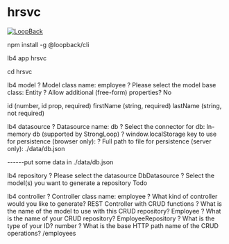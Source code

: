 # hrsvc

[![LoopBack](https://github.com/strongloop/loopback-next/raw/master/docs/site/imgs/branding/Powered-by-LoopBack-Badge-(blue)-@2x.png)](http://loopback.io/)




npm install -g @loopback/cli

lb4 app hrsvc

cd hrsvc

lb4 model
? Model class name: employee
? Please select the model base class: Entity
? Allow additional (free-form) properties? No


id (number, id prop, required)
firstName (string, required)
lastName  (string, not required)

lb4 datasource
? Datasource name: db
? Select the connector for db: In-memory db (supported by StrongLoop)
? window.localStorage key to use for persistence (browser only):
? Full path to file for persistence (server only): ./data/db.json

------put some data in ./data/db.json

lb4 repository
? Please select the datasource DbDatasource
? Select the model(s) you want to generate a repository Todo





lb4 controller
? Controller class name: employee
? What kind of controller would you like to generate? REST Controller with CRUD functions
? What is the name of the model to use with this CRUD repository? Employee
? What is the name of your CRUD repository? EmployeeRepository
? What is the type of your ID? number
? What is the base HTTP path name of the CRUD operations? /employees





